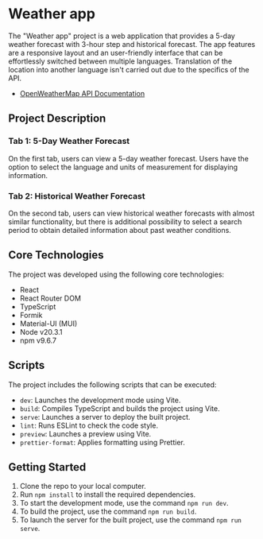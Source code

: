 # Weather app

The "Weather app" project is a web application that provides a 5-day weather forecast with 3-hour step and historical forecast. The app features are a responsive layout and an user-friendly interface that can be effortlessly switched between multiple languages. Translation of the location into another language isn't carried out due to the specifics of the API.

- [OpenWeatherMap API Documentation](./docs/OpenWeatherMapAPI.md)

## Project Description

### Tab 1: 5-Day Weather Forecast

On the first tab, users can view a 5-day weather forecast. Users have the option to select the language and units of measurement for displaying information.

### Tab 2: Historical Weather Forecast

On the second tab, users can view historical weather forecasts with almost similar functionality, but there is additional possibility to select a search period to obtain detailed information about past weather conditions.

## Core Technologies

The project was developed using the following core technologies:

- React
- React Router DOM
- TypeScript
- Formik
- Material-UI (MUI)
- Node v20.3.1
- npm v9.6.7

## Scripts

The project includes the following scripts that can be executed:

- `dev`: Launches the development mode using Vite.
- `build`: Compiles TypeScript and builds the project using Vite.
- `serve`: Launches a server to deploy the built project.
- `lint`: Runs ESLint to check the code style.
- `preview`: Launches a preview using Vite.
- `prettier-format`: Applies formatting using Prettier.

## Getting Started

1. Clone the repo to your local computer.
2. Run `npm install` to install the required dependencies.
3. To start the development mode, use the command `npm run dev`.
4. To build the project, use the command `npm run build`.
5. To launch the server for the built project, use the command `npm run serve`.
